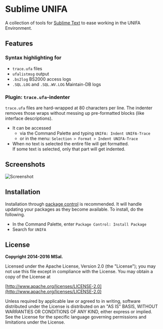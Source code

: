 # Sublime UNIFA
A collection of tools for [Sublime Text](http://www.sublimetext.com/) to ease working in the UNIFA Environment.

## Features

### Syntax highlighting for

* `trace.ufa` files
* `ufalistmsg` output
* `.bs2log` BS2000 access logs
* `.SQL.LOG` and `.SQL.WV.LOG` Maintain-DB logs

### Plugin: `trace.ufa`-indenter

`trace.ufa` files are hard-wrapped at 80 characters per line. The indenter removes those wraps without messing up pre-formatted blocks (like interface descriptions).

* It can be accessed
   * via the Command Palette and typing `UNIFA: Indent UNIFA-Trace`
   * or in the menu: `Selection > Format > Indent UNIFA-Trace`
* When no text is selected the entire file will get formatted.  
  If some text is selected, only that part will get indented.


## Screenshots
![Screenshot](https://raw.githubusercontent.com/msal/sublime-ufa/raw/screen02.png)


## Installation
Installation through [package control](http://wbond.net/sublime_packages/package_control) is recommended. It will handle updating your packages as they become available. To install, do the following.

* In the Command Palette, enter `Package Control: Install Package`
* Search for `UNIFA`


## License
**Copyright 2014-2016 MSal.**

Licensed under the Apache License, Version 2.0 (the "License");
you may not use this file except in compliance with the License.
You may obtain a copy of the License at

[http://www.apache.org/licenses/LICENSE-2.0](http://www.apache.org/licenses/LICENSE-2.0)

Unless required by applicable law or agreed to in writing, software
distributed under the License is distributed on an "AS IS" BASIS,
WITHOUT WARRANTIES OR CONDITIONS OF ANY KIND, either express or implied.
See the License for the specific language governing permissions and
limitations under the License.
